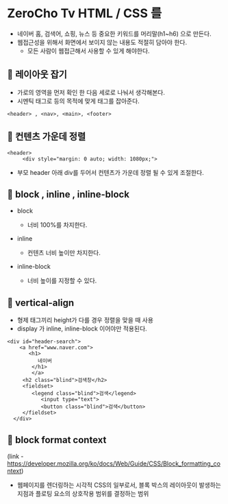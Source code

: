 # ZeroCho Tv HTML / CSS 를

- 네이버 홈, 검색어, 쇼핑, 뉴스 등 중요한 키워드를 머리말(h1~h6) 으로 만든다.
- 웹접근성을 위해서 화면에서 보이지 않는 내용도 적절히 담아야 한다.
  - 모든 사람이 웹접근해서 사용할 수 있게 해야한다.

## 📘 레이아웃 잡기

- 가로의 영역을 먼저 확인 한 다음 세로로 나눠서 생각해본다.
- 시멘틱 태그로 등의 목적에 맞게 태그를 잡아준다.

```
<header> , <nav>, <main>, <footer>
```

## 📘 컨텐츠 가운데 정렬

```
<header>
     <div style="margin: 0 auto; width: 1080px;">
```

- 부모 header 아래 div를 두어서 컨텐츠가 가운데 정렬 될 수 있게 조절한다.

## 📘 block , inline , inline-block

- block

  - 너비 100%를 차지한다.

- inline

  - 컨텐츠 너비 높이만 차지한다.

- inline-block
  - 너비 높이를 지정할 수 있다.

## 📘 vertical-align

- 형제 태그끼리 height가 다를 경우 정렬을 맞을 때 사용
- display 가 inline, inline-block 이어야만 적용된다.
```
<div id="header-search">
    <a href="www.naver.com">
       <h1>
          네이버
        </h1>
        </a>
     <h2 class="blind">검색창</h2>
     <fieldset>
        <legend class="blind">검색</legend>
           <input type="text">
           <button class="blind">검색</button>
     </fieldset>
  </div>
```
## 📘 block format context
(link - https://developer.mozilla.org/ko/docs/Web/Guide/CSS/Block_formatting_context)
- 웹페이지를 렌더링하는 시각적 CSS의 일부로서, 블록 박스의 레이아웃이 발생하는 지점과 플로팅 요소의 상호작용 범위를 결정하는 범위
